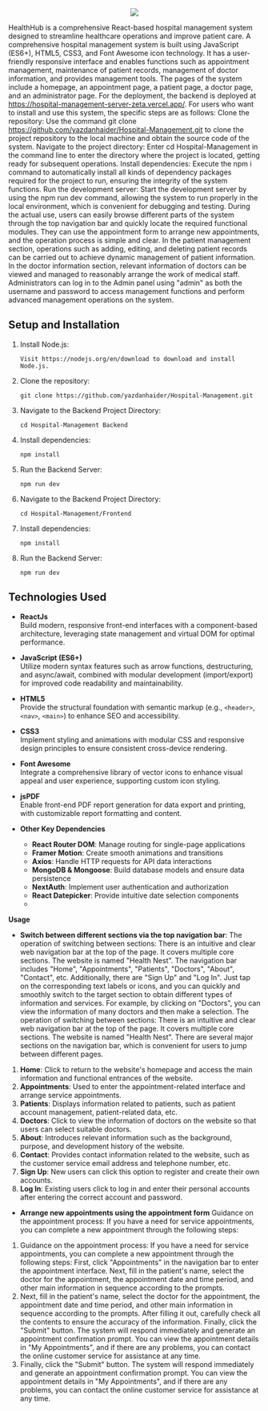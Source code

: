 <div align="center">
<img src="https://readme-typing-svg.herokuapp.com?color=FFB13C&size=50&width=1000&height=80&lines=Welcome-to-Hospital-Management-App"/>
</div>

HealthHub is a comprehensive React-based hospital management system designed to streamline healthcare operations and improve patient care. A comprehensive hospital management system is built using JavaScript (ES6+), HTML5, CSS3, and Font Awesome icon technology. It has a user-friendly responsive interface and enables functions such as appointment management, maintenance of patient records, management of doctor information, and provides management tools. The pages of the system include a homepage, an appointment page, a patient page, a doctor page, and an administrator page.
For the deployment, the backend is deployed at https://hospital-management-server-zeta.vercel.app/.
For users who want to install and use this system, the specific steps are as follows: Clone the repository: Use the command git clone https://github.com/yazdanhaider/Hospital-Management.git to clone the project repository to the local machine and obtain the source code of the system. Navigate to the project directory: Enter cd Hospital-Management in the command line to enter the directory where the project is located, getting ready for subsequent operations. Install dependencies: Execute the npm i command to automatically install all kinds of dependency packages required for the project to run, ensuring the integrity of the system functions. Run the development server: Start the development server by using the npm run dev command, allowing the system to run properly in the local environment, which is convenient for debugging and testing.
During the actual use, users can easily browse different parts of the system through the top navigation bar and quickly locate the required functional modules. They can use the appointment form to arrange new appointments, and the operation process is simple and clear. In the patient management section, operations such as adding, editing, and deleting patient records can be carried out to achieve dynamic management of patient information. In the doctor information section, relevant information of doctors can be viewed and managed to reasonably arrange the work of medical staff. Administrators can log in to the Admin panel using "admin" as both the username and password to access management functions and perform advanced management operations on the system.

<!-- by 莫杰 -->

## Setup and Installation
1. Install Node.js:
   ```
   Visit https://nodejs.org/en/download to download and install Node.js.
   ```
2. Clone the repository:
   ```
   git clone https://github.com/yazdanhaider/Hospital-Management.git
   ```
3. Navigate to the Backend Project Directory:
   ```
   cd Hospital-Management Backend
   ```
4. Install dependencies:
   ```
   npm install
   ```
5. Run the Backend Server:
   ```
   npm run dev
   ``` 
6. Navigate to the Backend Project Directory:
   ```
   cd Hospital-Management/Frontend
   ```
7. Install dependencies:
   ```
   npm install
   ```
8. Run the Backend Server:
   ```
   npm run dev
   ```
   <!-- by 罗钰慧 -->



## Technologies Used

- **ReactJs**  
  Build modern, responsive front-end interfaces with a component-based architecture, leveraging state management and virtual DOM for optimal performance.

- **JavaScript (ES6+)**  
  Utilize modern syntax features such as arrow functions, destructuring, and async/await, combined with modular development (import/export) for improved code readability and maintainability.

- **HTML5**  
  Provide the structural foundation with semantic markup (e.g., `<header>`, `<nav>`, `<main>`) to enhance SEO and accessibility.

- **CSS3**  
  Implement styling and animations with modular CSS and responsive design principles to ensure consistent cross-device rendering.

- **Font Awesome**  
  Integrate a comprehensive library of vector icons to enhance visual appeal and user experience, supporting custom icon styling.

- **jsPDF**  
  Enable front-end PDF report generation for data export and printing, with customizable report formatting and content.

- **Other Key Dependencies**  
  - **React Router DOM**: Manage routing for single-page applications  
  - **Framer Motion**: Create smooth animations and transitions  
  - **Axios**: Handle HTTP requests for API data interactions  
  - **MongoDB & Mongoose**: Build database models and ensure data persistence  
  - **NextAuth**: Implement user authentication and authorization  
  - **React Datepicker**: Provide intuitive date selection components
  - <!-- by 农氏线 -->

**Usage**

- **Switch between different sections via the top navigation bar**:
The operation of switching between sections: There is an intuitive and clear web navigation bar at the top of the page. It covers multiple core sections. The website is named "Health Nest". The navigation bar includes "Home", "Appointments", "Patients", "Doctors", "About", "Contact", etc. Additionally, there are "Sign Up" and "Log In". Just tap on the corresponding text labels or icons, and you can quickly and smoothly switch to the target section to obtain different types of information and services. For example, by clicking on "Doctors", you can view the information of many doctors and then make a selection.
The operation of switching between sections: There is an intuitive and clear web navigation bar at the top of the page. It covers multiple core sections. The website is named "Health Nest". There are several major sections on the navigation bar, which is convenient for users to jump between different pages.
1. **Home**: Click to return to the website's homepage and access the main information and functional entrances of the website.
2. **Appointments**: Used to enter the appointment-related interface and arrange service appointments.
3. **Patients**: Displays information related to patients, such as patient account management, patient-related data, etc.
4. **Doctors**: Click to view the information of doctors on the website so that users can select suitable doctors.
5. **About**: Introduces relevant information such as the background, purpose, and development history of the website.
6. **Contact**: Provides contact information related to the website, such as the customer service email address and telephone number, etc.
7. **Sign Up**: New users can click this option to register and create their own accounts.
8. **Log In**: Existing users click to log in and enter their personal accounts after entering the correct account and password.

- **Arrange new appointments using the appointment form**
Guidance on the appointment process: If you have a need for service appointments, you can complete a new appointment through the following steps:
1. Guidance on the appointment process: If you have a need for service appointments, you can complete a new appointment through the following steps:
First, click "Appointments" in the navigation bar to enter the appointment interface.
Next, fill in the patient's name, select the doctor for the appointment, the appointment date and time period, and other main information in sequence according to the prompts.
2. Next, fill in the patient's name, select the doctor for the appointment, the appointment date and time period, and other main information in sequence according to the prompts.
After filling it out, carefully check all the contents to ensure the accuracy of the information.
Finally, click the "Submit" button. The system will respond immediately and generate an appointment confirmation prompt. You can view the appointment details in "My Appointments", and if there are any problems, you can contact the online customer service for assistance at any time.
3. Finally, click the "Submit" button. The system will respond immediately and generate an appointment confirmation prompt. You can view the appointment details in "My Appointments", and if there are any problems, you can contact the online customer service for assistance at any time. 
                                                   <!--by 莫莉华 -->
